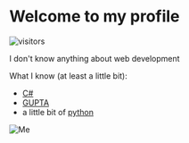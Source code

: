 # Welcome to my profile

![visitors](https://visitor-badge.glitch.me/badge?page_id=page.id&left_color=green&right_color=red)


I don't know anything about web development

What I know (at least a little bit):
- [C#](https://en.wikipedia.org/wiki/C_Sharp_(programming_language))
- [GUPTA](https://de.wikipedia.org/wiki/Gupta_Team_Developer)
- a little bit of [python](https://en.wikipedia.org/wiki/Python_(programming_language))

![Me](https://img-9gag-fun.9cache.com/photo/aYoLPrV_700bwp.webp)
